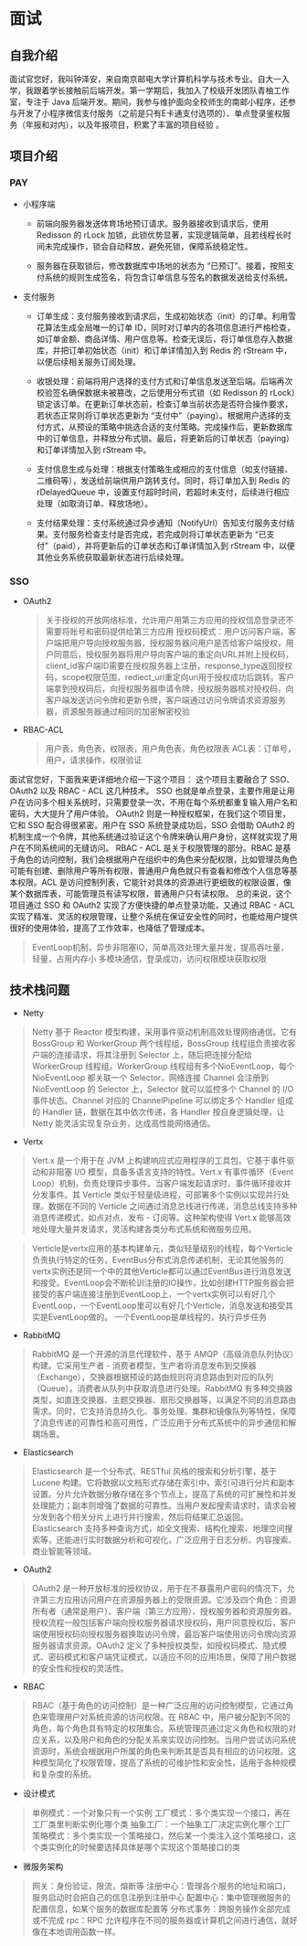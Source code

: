 # 面试
## 自我介绍
面试官您好，我叫钟泽安，来自南京邮电大学计算机科学与技术专业。自大一入学，我跟着学长接触前后端开发。第一学期后，我加入了校级开发团队青柚工作室，专注于 Java 后端开发。期间，我参与维护面向全校师生的南邮小程序，还参与开发了小程序微信支付服务（之前是只有E卡通支付选项的）、单点登录鉴权服务（年报和对内），以及年报项目，积累了丰富的项目经验 。

## 项目介绍
### PAY
- 小程序端
    - 前端向服务器发送体育场地预订请求。服务器接收到请求后，使用 Redisson 的 rLock 加锁，此锁优势显著，实现逻辑简单，且若线程长时间未完成操作，锁会自动释放，避免死锁，保障系统稳定性。

    - 服务器在获取锁后，修改数据库中场地的状态为 “已预订”。接着，按照支付系统的规则生成签名，将包含订单信息与签名的数据发送给支付系统。

- 支付服务
    - 订单生成：支付服务接收到请求后，生成初始状态（init）的订单。利用雪花算法生成全局唯一的订单 ID，同时对订单内的各项信息进行严格检查，如订单金额、商品详情、用户信息等。检查无误后，将订单信息存入数据库，并把订单初始状态（init）和订单详情加入到 Redis 的 rStream 中，以便后续相关服务订阅处理。

    - 收银处理：前端将用户选择的支付方式和订单信息发送至后端。后端再次校验签名确保数据未被篡改，之后使用分布式锁（如 Redisson 的 rLock）锁定该订单。在更新订单状态前，检查订单当前状态是否符合操作要求，若状态正常则将订单状态更新为 “支付中”（paying）。根据用户选择的支付方式，从预设的策略中挑选合适的支付策略。完成操作后，更新数据库中的订单信息，并释放分布式锁。最后，将更新后的订单状态（paying）和订单详情加入到 rStream 中。

    - 支付信息生成与处理：根据支付策略生成相应的支付信息（如支付链接、二维码等），发送给前端供用户跳转支付。同时，将订单加入到 Redis 的 rDelayedQueue 中，设置支付超时时间，若超时未支付，后续进行相应处理（如取消订单、释放场地）。

    - 支付结果处理：支付系统通过异步通知（NotifyUrl）告知支付服务支付结果。支付服务检查支付是否完成，若完成则将订单状态更新为 “已支付”（paid），并将更新后的订单状态和订单详情加入到 rStream 中，以便其他业务系统获取最新状态进行后续处理。
### SSO
- OAuth2
    > 关于授权的开放网络标准，允许用户用第三方应用的授权信息登录还不需要将账号和密码提供给第三方应用
    授权码模式：用户访问客户端，客户端把用户导向授权服务器，授权服务器问用户是否给客户端授权，用户同意后，授权服务器将用户导向客户端的重定向URL并附上授权码，client_id客户端ID需要在授权服务器上注册，response_type返回授权码，scope权限范围，rediect_uri重定向uri用于授权成功后跳转。客户端拿到授权码后，向授权服务器申请令牌，授权服务器核对授权码，向客户端发送访问令牌和更新令牌，客户端通过访问令牌请求资源服务器，资源服务器通过相同的加密解密校验

- RBAC-ACL
    > 用户表，角色表，权限表，用户角色表，角色权限表
    ACL表：订单号，用户，请求操作，权限验证

面试官您好，下面我来更详细地介绍一下这个项目：
这个项目主要融合了 SSO、OAuth2 以及 RBAC - ACL 这几种技术。
SSO 也就是单点登录，主要作用是让用户在访问多个相关系统时，只需要登录一次，不用在每个系统都重复输入用户名和密码，大大提升了用户体验。
OAuth2 则是一种授权框架，在我们这个项目里，它和 SSO 配合得很紧密。用户在 SSO 系统登录成功后，SSO 会借助 OAuth2 的机制生成一个令牌，其他系统通过验证这个令牌来确认用户身份，这样就实现了用户在不同系统间的无缝访问。
RBAC - ACL 是关于权限管理的部分。RBAC 是基于角色的访问控制，我们会根据用户在组织中的角色来分配权限，比如管理员角色可能有创建、删除用户等所有权限，普通用户角色就只有查看和修改个人信息等基本权限。ACL 是访问控制列表，它能针对具体的资源进行更细致的权限设置，像某个数据库表，可能管理员有读写权限，普通用户只有读权限。
总的来说，这个项目通过 SSO 和 OAuth2 实现了方便快捷的单点登录功能，又通过 RBAC - ACL 实现了精准、灵活的权限管理，让整个系统在保证安全性的同时，也能给用户提供很好的使用体验，提高了工作效率，也降低了管理成本。

> EventLoop机制，异步非阻塞IO，简单高效处理大量并发，提高吞吐量，
轻量，占用内存小
多模块通信，登录成功，访问权限模块获取权限

## 技术栈问题
- Netty
> Netty 基于 Reactor 模型构建，采用事件驱动机制高效处理网络通信。它有 BossGroup 和 WorkerGroup 两个线程组，BossGroup 线程组负责接收客户端的连接请求，将其注册到 Selector 上，随后把连接分配给 WorkerGroup 线程组。WorkerGroup 线程组有多个NioEventLoop，每个 NioEventLoop 都关联一个 Selector，网络连接 Channel 会注册到 NioEventLoop 的 Selector 上，Selector 就可以监控多个 Channel 的 I/O 事件状态。Channel 对应的 ChannelPipeline 可以绑定多个 Handler 组成的 Handler 链，数据在其中依次传递，各 Handler 按自身逻辑处理，让 Netty 能灵活实现复杂业务，达成高性能网络通信。  

- Vertx
> Vert.x 是一个用于在 JVM 上构建响应式应用程序的工具包。它基于事件驱动和非阻塞 I/O 模型，具备多语言支持的特性。Vert.x 有事件循环（Event Loop）机制，负责处理异步事件。当客户端发起请求时，事件循环接收并分发事件。其 Verticle 类似于轻量级进程，可部署多个实例以实现并行处理。数据在不同的 Verticle 之间通过消息总线进行传递，消息总线支持多种消息传递模式，如点对点、发布 - 订阅等。这种架构使得 Vert.x 能够高效地处理大量并发请求，灵活构建各类分布式系统和微服务应用。

> Verticle是vertx应用的基本构建单元，类似轻量级别的线程，每个Verticle负责执行特定的任务，EventBus分布式消息传递机制，无论其他服务的vertx实例还是同一个中的其他Verticle都可以通过EventBus进行消息发送和接受。EventLoop会不断轮训注册的IO操作，比如创建HTTP服务器会把接受的客户端连接注册到EventLoop上，一个vertx实例可以有好几个EventLoop，一个EventLoop里可以有好几个Verticle，消息发送和接受其实是EventLoop做的。
一个EventLoop是单线程的，执行异步任务

- RabbitMQ
> RabbitMQ 是一个开源的消息代理软件，基于 AMQP（高级消息队列协议）构建。它采用生产者 - 消费者模型，生产者将消息发布到交换器（Exchange），交换器根据预设的路由规则将消息路由到对应的队列（Queue）。消费者从队列中获取消息进行处理。RabbitMQ 有多种交换器类型，如直连交换器、主题交换器、扇形交换器等，以满足不同的消息路由需求。同时，它支持消息持久化、事务处理、集群和镜像队列等特性，保障了消息传递的可靠性和高可用性，广泛应用于分布式系统中的异步通信和解耦场景。

- Elasticsearch
> Elasticsearch 是一个分布式、RESTful 风格的搜索和分析引擎，基于 Lucene 构建。它将数据以文档形式存储在索引中，索引可进行分片和副本设置。分片允许数据分散存储在多个节点上，提高了系统的可扩展性和并发处理能力；副本则增强了数据的可靠性。当用户发起搜索请求时，请求会被分发到各个相关分片上进行并行搜索，然后将结果汇总返回。Elasticsearch 支持多种查询方式，如全文搜索、结构化搜索、地理空间搜索等，还能进行实时数据分析和可视化，广泛应用于日志分析、内容搜索、商业智能等领域。

- OAuth2
> OAuth2 是一种开放标准的授权协议，用于在不暴露用户密码的情况下，允许第三方应用访问用户在资源服务器上的受限资源。它涉及四个角色：资源所有者（通常是用户）、客户端（第三方应用）、授权服务器和资源服务器。授权流程一般包括客户端向授权服务器请求授权码，用户同意授权后，客户端使用授权码向授权服务器换取访问令牌，最后客户端使用访问令牌向资源服务器请求资源。OAuth2 定义了多种授权类型，如授权码模式、隐式模式、密码模式和客户端凭证模式，以适应不同的应用场景，保障了用户数据的安全性和授权的灵活性。

- RBAC
> RBAC（基于角色的访问控制）是一种广泛应用的访问控制模型，它通过角色来管理用户对系统资源的访问权限。在 RBAC 中，用户被分配到不同的角色，每个角色具有特定的权限集合。系统管理员通过定义角色和权限的对应关系，以及用户和角色的分配关系来实现访问控制。当用户尝试访问系统资源时，系统会根据用户所属的角色来判断其是否具有相应的访问权限。这种模型简化了权限管理，提高了系统的可维护性和安全性，适用于各种规模和复杂度的系统。

- 设计模式
> 单例模式：一个对象只有一个实例
工厂模式：多个类实现一个接口，再在工厂类里判断实例化哪个类
抽象工厂：一个抽象工厂决定实例化哪个工厂
策略模式：多个类实现一个策略接口，然后某一个类注入这个策略接口，这个类实例化的时候要选择具体是哪个实现这个策略接口的类

- 微服务架构
> 网关：身份验证，限流，熔断等
注册中心：管理各个服务的地址和端口，服务启动时会把自己的信息注册到注册中心
配置中心：集中管理微服务的配置信息，如某个服务的数据库配置等
分布式事务：跨服务操作全部完成或不完成
rpc：RPC 允许程序在不同的服务器或计算机之间进行通信，就好像在本地调用函数一样。